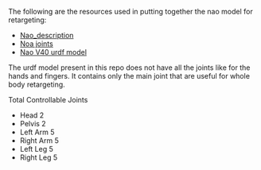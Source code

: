 The following are the resources used in putting together the nao model for retargeting:

- [Nao_description](http://wiki.ros.org/nao_description)
- [Noa joints](http://doc.aldebaran.com/2-1/family/nao_t14/joints_t14.html#left-arm-joints)
- [Nao V40 urdf model](https://github.com/ros-naoqi/nao_robot/blob/master/nao_description/urdf/naoV40_generated_urdf/nao.urdf)

The urdf model present in this repo does not have all the joints like for the hands
and fingers. It contains only the main joint that are useful for whole body retargeting.

Total Controllable Joints

- Head      2
- Pelvis    2
- Left Arm  5
- Right Arm 5
- Left Leg  5
- Right Leg 5
